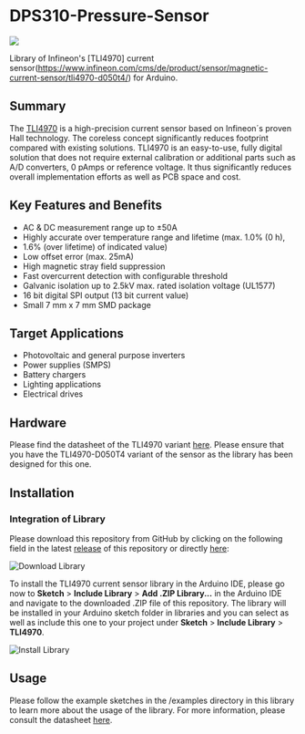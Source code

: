 # DPS310-Pressure-Sensor
<img src="https://github.com/Infineon/Assets/blob/master/Pictures/TLI4970_PP.jpg">

Library of Infineon's [TLI4970] current sensor(https://www.infineon.com/cms/de/product/sensor/magnetic-current-sensor/tli4970-d050t4/) for Arduino.

## Summary
The [TLI4970](https://www.infineon.com/dgdl/Infineon-DPS310-DS-v01_00-EN.pdf?fileId=5546d462576f34750157750826c42242) is a high-precision current sensor based on Infineon´s proven Hall technology. 
The coreless concept significantly reduces footprint compared with existing solutions. TLI4970 is an easy-to-use, fully digital solution that does not require external calibration or additional parts such as A/D converters, 0 pAmps or reference voltage. It thus significantly reduces overall implementation efforts as well as PCB space and cost.

## Key Features and Benefits
* AC & DC measurement range up to ±50A
* Highly accurate over temperature range and lifetime (max. 1.0% (0 h), 
* 1.6% (over lifetime) of indicated value)
* Low offset error (max. 25mA)
* High magnetic stray field suppression
* Fast overcurrent detection with configurable threshold
* Galvanic isolation up to 2.5kV max. rated isolation voltage (UL1577)
* 16 bit digital SPI output (13 bit current value)
* Small 7 mm x 7 mm SMD package

## Target Applications
* Photovoltaic and general purpose inverters
* Power supplies (SMPS)
* Battery chargers
* Lighting applications
* Electrical drives

## Hardware
Please find the datasheet of the TLI4970 variant [here](https://www.infineon.com/dgdl/Infineon-TLI4970-D050T4-DS-v01_01-EN.pdf?fileId=5546d4625607bd1301562c43e04f38ad). 
Please ensure that you have the TLI4970-D050T4 variant of the sensor as the library has been designed for this one.

## Installation

### Integration of Library
Please download this repository from GitHub by clicking on the following field in the latest [release](https://github.com/Infineon/TLI4970-Current-Sensor/releases) of this repository or directly [here](https://github.com/Infineon/TLI4970-Current-Sensor/releases/V1.0.0/TLI4970-Current-Sensor.zip):

![Download Library](https://raw.githubusercontent.com/Infineon/assets/master/Pictures/DL_TLI4970_Rel.jpg)

To install the TLI4970 current sensor library in the Arduino IDE, please go now to **Sketch** > **Include Library** > **Add .ZIP Library...** in the Arduino IDE and navigate to the downloaded .ZIP file of this repository. The library will be installed in your Arduino sketch folder in libraries and you can select as well as include this one to your project under **Sketch** > **Include Library** > **TLI4970**.

![Install Library](https://raw.githubusercontent.com/infineon/assets/master/Pictures/Library_Install_ZIP.png)

## Usage
Please follow the example sketches in the /examples directory in this library to learn more about the usage of the library. For more information, please consult the datasheet [here](https://www.infineon.com/dgdl/Infineon-TLI4970-D050T4-DS-v01_01-EN.pdf?fileId=5546d4625607bd1301562c43e04f38ad).